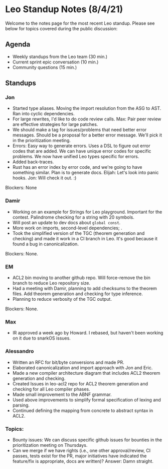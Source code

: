 
# Leo Standup Notes (8/4/21)

Welcome to the notes page for the most recent Leo standup. Please see below for topics covered during the public discussion:

## Agenda

* Weekly standups from the Leo team (30 min.)
* Current sprint epic conversation (10 min.)
* Community questions (15 min.)

## Standups

### Jon

* Started type aliases.  Moving the import resolution from the ASG to AST.  Ran into cyclic dependencies.  
* For large rewrites, I'd like to do code review calls.  Max:  Pair peer review are effective strategies for large patches.
* We should make a tag for issues/problems that need better error messages.  Should be a proposal for a better error message.  We'll pick it in the prioritization meeting.
* Errors:  Easy way to generate errors.  Uses a DSL to figure out error codes that are added.  We can have unique error codes for specific problems.  We now have unified Leo types specific for errors.
* Added back-traces.  
* Rust has an error index by error code, and we're going to have something similar.  Plan is to generate docs. Elijah:  Let's look into panic hooks.  Jon:  Will check it out.  :)

Blockers:  None

### Damir

* Working on an example for Strings for Leo playground.  Important for the contest.  Palindrome checking for a string with 20 symbols.  
* Will post an update to dev docs about `global const`.  
* More work on imports, second-level dependencies; . 
* Took the simplified version of the TGC (theorem generation and checking) and made it work in a CI branch in Leo.  It's good because it found a bug in canonicalization. 

Blockers:  None.

### EM

* ACL2 bin moving to another github repo.  Will force-remove the bin branch to reduce Leo repository size.
* Had a meeting with Damir, planning to add checksums to the theorem files.  Add theorem generation and checking for type inference.  
* Planning to reduce verbosity of the TGC output. 

Blockers:  None.

### Max

* IR approved a week ago by Howard.  I rebased, but haven't been working on it due to snarkOS issues.

### Alessandro

* Written an RFC for bit/byte conversions and made PR.
* Elaborated canonicalization and import approach with Jon and Eric.
* Made a new compiler architecture diagram that includes ACL2 theorem generation and checking.
* Created Issues in leo-acl2 repo for ACL2 theorem generation and checking for all Leo compiler phases.
* Made small improvement to the ABNF grammar.
* Used above improvements to simplify formal specification of lexing and parsing.
* Continued defining the mapping from concrete to abstract syntax in ACL2.

### Topics:

* Bounty issues:  We can discuss specific github issues for bounties in the prioritization meeting on Thursdays.
* Can we merge if we have rights (i.e., one other approval/review, CI passes, tests exist for the PR, major initiatives have indicated the feature/fix is appropriate, docs are written)?  Answer:  Damn straight.


